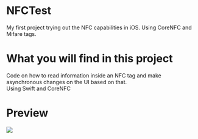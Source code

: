 # NFCTest
My first project trying out the NFC capabilities in iOS. Using CoreNFC and Mifare tags.

# What you will find in this project
Code on how to read information inside an NFC tag and make asynchronous changes on the UI based on that.   
Using Swift and CoreNFC

# Preview
![](nfc.gif)
